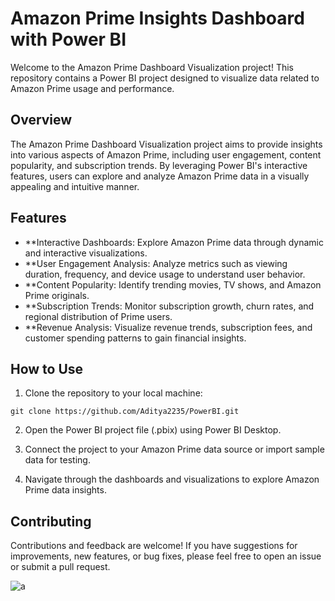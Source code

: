 # Amazon Prime Insights Dashboard with Power BI 

Welcome to the Amazon Prime Dashboard Visualization project! This repository contains a Power BI project designed to visualize data related to Amazon Prime usage and performance.

## Overview

The Amazon Prime Dashboard Visualization project aims to provide insights into various aspects of Amazon Prime, including user engagement, content popularity, and subscription trends. By leveraging Power BI's interactive features, users can explore and analyze Amazon Prime data in a visually appealing and intuitive manner.

## Features

- **Interactive Dashboards: Explore Amazon Prime data through dynamic and interactive visualizations.
- **User Engagement Analysis: Analyze metrics such as viewing duration, frequency, and device usage to understand user behavior.
- **Content Popularity: Identify trending movies, TV shows, and Amazon Prime originals.
- **Subscription Trends: Monitor subscription growth, churn rates, and regional distribution of Prime users.
- **Revenue Analysis: Visualize revenue trends, subscription fees, and customer spending patterns to gain financial insights.


## How to Use

1. Clone the repository to your local machine:

```
git clone https://github.com/Aditya2235/PowerBI.git
```

2. Open the Power BI project file (.pbix) using Power BI Desktop.

3. Connect the project to your Amazon Prime data source or import sample data for testing.

4. Navigate through the dashboards and visualizations to explore Amazon Prime data insights.

## Contributing

Contributions and feedback are welcome! If you have suggestions for improvements, new features, or bug fixes, please feel free to open an issue or submit a pull request.

![a](https://github.com/user-attachments/assets/cc88b6d2-450f-42a4-9b3c-c8c18d25fd36)

